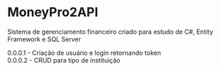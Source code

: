 # MoneyPro2API
Sistema de gerenciamento financeiro criado para estudo de C#, Entity Framework e SQL Server

0.0.0.1 - Criação de usuário e login retornando token<br>
0.0.0.2 - CRUD para tipo de instituição
